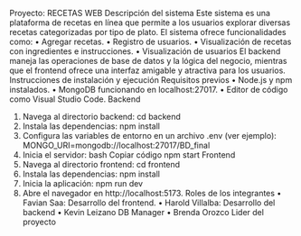 Proyecto: RECETAS WEB
Descripción del sistema
Este sistema es una plataforma de recetas en línea que permite a los usuarios explorar diversas recetas categorizadas por tipo de plato. El sistema ofrece funcionalidades como:
•	Agregar recetas.
•	Registro de usuarios.
•	Visualización de recetas con ingredientes e instrucciones.
•	Visualización de usuarios
El backend maneja las operaciones de base de datos y la lógica del negocio, mientras que el frontend ofrece una interfaz amigable y atractiva para los usuarios.
Instrucciones de instalación y ejecución
Requisitos previos
•	Node.js y npm instalados.
•	MongoDB funcionando en localhost:27017.
•	Editor de código como Visual Studio Code.
Backend
1.	Navega al directorio backend:
cd backend
2.	Instala las dependencias:
npm install
3.	Configura las variables de entorno en un archivo .env (ver ejemplo):
MONGO_URI=mongodb://localhost:27017/BD_final
4.	Inicia el servidor:
bash
Copiar código
npm start
Frontend
1.	Navega al directorio frontend:
cd frontend
2.	Instala las dependencias:
npm install
3.	Inicia la aplicación:
npm run dev
4.	Abre el navegador en http://localhost:5173.
Roles de los integrantes
•	Favian Saa: Desarrollo del frontend.
•	Harold Villalba: Desarrollo del backend
• Kevin Leizano DB Manager
• Brenda Orozco Lider del proyecto
	


